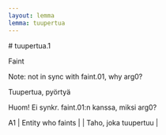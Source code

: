 ```yaml
---
layout: lemma
lemma: tuupertua
---
```


<div class="sense">
# <span class="sensename">tuupertua.1</span>

<span class="description">Faint</span>

Note: not in sync with faint.01, why arg0?

<span class="description">Tuupertua, pyörtyä</span>

Huom! Ei synkr. faint.01:n kanssa, miksi arg0?

A1 | Entity who faints |   | Taho, joka tuupertuu |  

</div>

